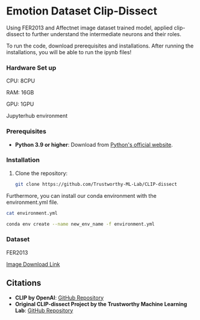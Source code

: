 # Emotion Dataset Clip-Dissect
Using FER2013 and Affectnet image dataset trained model, applied clip-dissect to further understand the intermediate neurons and their roles.

To run the code, download prerequisites and installations. After running the installations, you will be able to run the ipynb files! 


### Hardware Set up

CPU: 8CPU

RAM: 16GB

GPU: 1GPU

Jupyterhub environment

### Prerequisites

- **Python 3.9 or higher**: Download from [Python's official website](https://www.python.org/downloads/).

### Installation

1. Clone the repository:
   ```bash
   git clone https://github.com/Trustworthy-ML-Lab/CLIP-dissect

Furthermore, you can install our conda environment with the environment.yml file.

  ```bash
  cat environment.yml

  conda env create --name new_env_name -f environment.yml

  ```

### Dataset

FER2013

[Image Download Link](https://www.kaggle.com/datasets/msambare/fer2013)

## Citations

- **CLIP by OpenAI**: [GitHub Repository](https://github.com/openai/CLIP)
- **Original CLIP-dissect Project by the Trustworthy Machine Learning Lab**: [GitHub Repository](https://github.com/Trustworthy-ML-Lab/CLIP-dissect)
